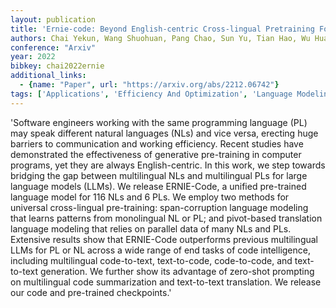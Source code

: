 ```yaml
---
layout: publication
title: 'Ernie-code: Beyond English-centric Cross-lingual Pretraining For Programming Languages'
authors: Chai Yekun, Wang Shuohuan, Pang Chao, Sun Yu, Tian Hao, Wu Hua
conference: "Arxiv"
year: 2022
bibkey: chai2022ernie
additional_links:
  - {name: "Paper", url: "https://arxiv.org/abs/2212.06742"}
tags: ['Applications', 'Efficiency And Optimization', 'Language Modeling', 'Pretraining Methods', 'Prompting', 'Training Techniques']
---
```

'Software engineers working with the same programming language (PL) may speak different natural languages (NLs) and vice versa, erecting huge barriers to communication and working efficiency. Recent studies have demonstrated the effectiveness of generative pre-training in computer programs, yet they are always English-centric. In this work, we step towards bridging the gap between multilingual NLs and multilingual PLs for large language models (LLMs). We release ERNIE-Code, a unified pre-trained language model for 116 NLs and 6 PLs. We employ two methods for universal cross-lingual pre-training: span-corruption language modeling that learns patterns from monolingual NL or PL; and pivot-based translation language modeling that relies on parallel data of many NLs and PLs. Extensive results show that ERNIE-Code outperforms previous multilingual LLMs for PL or NL across a wide range of end tasks of code intelligence, including multilingual code-to-text, text-to-code, code-to-code, and text-to-text generation. We further show its advantage of zero-shot prompting on multilingual code summarization and text-to-text translation. We release our code and pre-trained checkpoints.'
